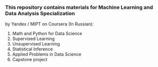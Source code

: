 ### This repository contains materials for Machine Learning and Data Analysis Specialization
 by Yandex / MIPT on Coursera (In Russian):
1. Math and Python for Data Science
2. Supervised Learning
3. Unsupervised Learning
4. Statistical Inference
5. Applied Problems in Data Science
5. Capstone project